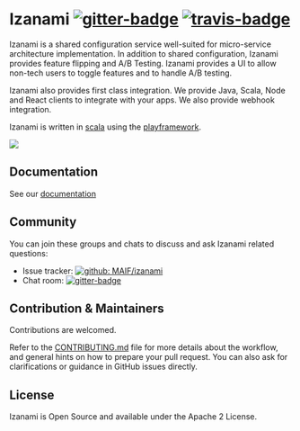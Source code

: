 # Izanami [![gitter-badge][]][gitter] [![travis-badge][]][travis]

[travis]:                https://travis-ci.org/MAIF/izanami
[travis-badge]:          https://travis-ci.org/MAIF/izanami.svg?branch=master
[gitter]:                    https://gitter.im/MAIF/izanami
[gitter-badge]:       https://badges.gitter.im/MAIF/izanami.svg

Izanami is a shared configuration service well-suited for micro-service architecture implementation. In addition to shared configuration, Izanami provides feature flipping and A/B Testing. Izanami provides a UI to allow non-tech users to toggle features and to handle A/B testing.

Izanami also provides first class integration. We provide Java, Scala, Node and React clients to integrate with your apps. We also provide webhook integration.

Izanami is written in [scala](https://www.scala-lang.org/) using the [playframework](https://www.playframework.com/). 

<img src="https://github.com/MAIF/izanami/raw/master/izanami-documentation/src/main/paradox/img/izanami.png"></img>


## Documentation 

See our [documentation](https://maif.github.io/izanami)

## Community

You can join these groups and chats to discuss and ask Izanami related questions:

- Issue tracker: [![github: MAIF/izanami](https://img.shields.io/github/issues/MAIF/izanami.svg)](https://github.com/MAIF/izanami/issues)
- Chat room: [![gitter-badge][]][gitter]


## Contribution & Maintainers 

Contributions are welcomed. 

Refer to the [CONTRIBUTING.md](https://github.com/MAIF/otoroshi/blob/master/.github/CONTRIBUTING.md) file for more details about the workflow,
and general hints on how to prepare your pull request. You can also ask for clarifications or guidance in GitHub issues directly.

## License 

Izanami is Open Source and available under the Apache 2 License.
